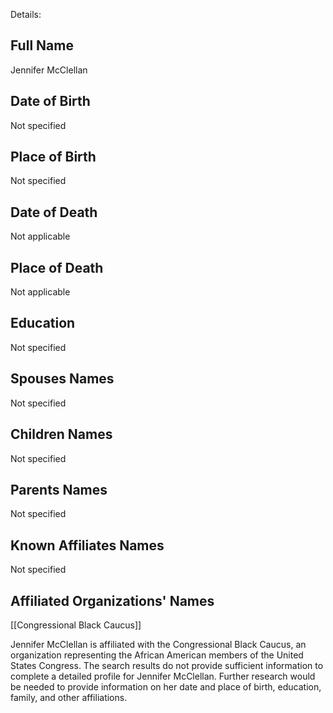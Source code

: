 Details: 

## Full Name
Jennifer McClellan

## Date of Birth
Not specified

## Place of Birth
Not specified

## Date of Death
Not applicable

## Place of Death
Not applicable

## Education
Not specified

## Spouses Names
Not specified

## Children Names
Not specified

## Parents Names
Not specified

## Known Affiliates Names
Not specified

## Affiliated Organizations' Names
[[Congressional Black Caucus]]

Jennifer McClellan is affiliated with the Congressional Black Caucus, an organization representing the African American members of the United States Congress. The search results do not provide sufficient information to complete a detailed profile for Jennifer McClellan. Further research would be needed to provide information on her date and place of birth, education, family, and other affiliations.

